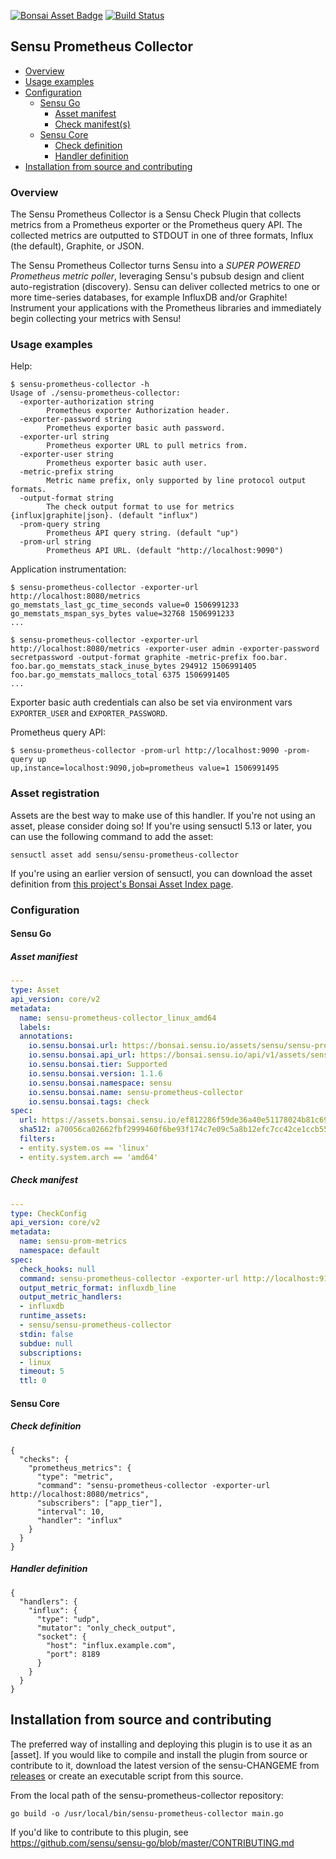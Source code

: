 [![Bonsai Asset Badge](https://img.shields.io/badge/Sensu%20Prometheus%20Collector-Download%20Me-brightgreen.svg?colorB=89C967&logo=sensu)](https://bonsai.sensu.io/assets/sensu/sensu-prometheus-collector) [![Build Status](https://travis-ci.org/sensu/sensu-prometheus-collector.svg?branch=master)](https://travis-ci.org/sensu/sensu-prometheus-collector)
## Sensu Prometheus Collector

- [Overview](#overview)
- [Usage examples](#usage-examples)
- [Configuration](#configuration)
  - [Sensu Go](#sensu-go)
    - [Asset manifest](#asset-manifest)
    - [Check manifest(s)](#check-manifests)
  - [Sensu Core](#sensu-core)
    - [Check definition](#check-definition)
    - [Handler definition](#handler-definition)
- [Installation from source and contributing](#installation-from-source-and-contributing)

### Overview

The Sensu Prometheus Collector is a Sensu Check Plugin that collects
metrics from a Prometheus exporter or the Prometheus query API. The
collected metrics are outputted to STDOUT in one of three formats,
Influx (the default), Graphite, or JSON.

The Sensu Prometheus Collector turns Sensu into a *SUPER POWERED
Prometheus metric poller*, leveraging Sensu's pubsub design and client
auto-registration (discovery). Sensu can deliver collected metrics to
one or more time-series databases, for example InfluxDB and/or
Graphite! Instrument your applications with the Prometheus libraries
and immediately begin collecting your metrics with Sensu!

### Usage examples


Help:

```
$ sensu-prometheus-collector -h
Usage of ./sensu-prometheus-collector:
  -exporter-authorization string
        Prometheus exporter Authorization header.
  -exporter-password string
        Prometheus exporter basic auth password.
  -exporter-url string
        Prometheus exporter URL to pull metrics from.
  -exporter-user string
        Prometheus exporter basic auth user.
  -metric-prefix string
        Metric name prefix, only supported by line protocol output formats.
  -output-format string
        The check output format to use for metrics {influx|graphite|json}. (default "influx")
  -prom-query string
        Prometheus API query string. (default "up")
  -prom-url string
        Prometheus API URL. (default "http://localhost:9090")
```

Application instrumentation:

```
$ sensu-prometheus-collector -exporter-url http://localhost:8080/metrics
go_memstats_last_gc_time_seconds value=0 1506991233
go_memstats_mspan_sys_bytes value=32768 1506991233
...
```

```
$ sensu-prometheus-collector -exporter-url http://localhost:8080/metrics -exporter-user admin -exporter-password secretpassword -output-format graphite -metric-prefix foo.bar.
foo.bar.go_memstats_stack_inuse_bytes 294912 1506991405
foo.bar.go_memstats_mallocs_total 6375 1506991405
...
```

Exporter basic auth credentials can also be set via environment vars `EXPORTER_USER` and `EXPORTER_PASSWORD`.

Prometheus query API:

```
$ sensu-prometheus-collector -prom-url http://localhost:9090 -prom-query up
up,instance=localhost:9090,job=prometheus value=1 1506991495
```

### Asset registration

Assets are the best way to make use of this handler. If you're not using an asset, please consider doing so! If you're using sensuctl 5.13 or later, you can use the following command to add the asset: 

`sensuctl asset add sensu/sensu-prometheus-collector`

If you're using an earlier version of sensuctl, you can download the asset definition from [this project's Bonsai Asset Index page](https://bonsai.sensu.io/assets/sensu/sensu-prometheus-collector).

### Configuration

#### Sensu Go

##### Asset manifiest
```yaml
---
type: Asset
api_version: core/v2
metadata:
  name: sensu-prometheus-collector_linux_amd64
  labels: 
  annotations:
    io.sensu.bonsai.url: https://bonsai.sensu.io/assets/sensu/sensu-prometheus-collector
    io.sensu.bonsai.api_url: https://bonsai.sensu.io/api/v1/assets/sensu/sensu-prometheus-collector
    io.sensu.bonsai.tier: Supported
    io.sensu.bonsai.version: 1.1.6
    io.sensu.bonsai.namespace: sensu
    io.sensu.bonsai.name: sensu-prometheus-collector
    io.sensu.bonsai.tags: check
spec:
  url: https://assets.bonsai.sensu.io/ef812286f59de36a40e51178024b81c69666e1b7/sensu-prometheus-collector_1.1.6_linux_amd64.tar.gz
  sha512: a70056ca02662fbf2999460f6be93f174c7e09c5a8b12efc7cc42ce1ccb5570ee0f328a2dd8223f506df3b5972f7f521728f7bdd6abf9f6ca2234d690aeb3808
  filters:
  - entity.system.os == 'linux'
  - entity.system.arch == 'amd64'
```

##### Check manifest

```yaml
---
type: CheckConfig
api_version: core/v2
metadata:
  name: sensu-prom-metrics
  namespace: default
spec:
  check_hooks: null
  command: sensu-prometheus-collector -exporter-url http://localhost:9182/metrics
  output_metric_format: influxdb_line
  output_metric_handlers:
  - influxdb
  runtime_assets:
  - sensu/sensu-prometheus-collector
  stdin: false
  subdue: null
  subscriptions:
  - linux
  timeout: 5
  ttl: 0
```

#### Sensu Core

##### Check definition

```
{
  "checks": {
    "prometheus_metrics": {
      "type": "metric",
      "command": "sensu-prometheus-collector -exporter-url http://localhost:8080/metrics",
      "subscribers": ["app_tier"],
      "interval": 10,
      "handler": "influx"
    }
  }
}
```

##### Handler definition

```
{
  "handlers": {
    "influx": {
      "type": "udp",
      "mutator": "only_check_output",
      "socket": {
        "host": "influx.example.com",
        "port": 8189
      }
    }
  }
}
```


## Installation from source and contributing

The preferred way of installing and deploying this plugin is to use it as an [asset]. If you would like to compile and install the plugin from source or contribute to it, download the latest version of the sensu-CHANGEME from [releases][1]
or create an executable script from this source.

From the local path of the sensu-prometheus-collector repository:

```
go build -o /usr/local/bin/sensu-prometheus-collector main.go
```

If you'd like to contribute to this plugin, see https://github.com/sensu/sensu-go/blob/master/CONTRIBUTING.md

[1]: https://github.com/sensu/sensu-prometheus-collector/releases
[2]: #asset-registration